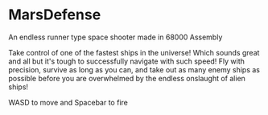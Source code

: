 # MarsDefense
An endless runner type space shooter made in 68000 Assembly

Take control of one of the fastest ships in the universe!
Which sounds great and all but it's tough to successfully navigate with such speed!
Fly with precision, survive as long as you can, and take out as many enemy ships as possible before you are overwhelmed by the endless onslaught of alien ships!

WASD to move and Spacebar to fire
